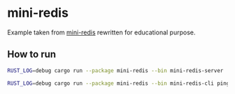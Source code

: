 # mini-redis

Example taken from [mini-redis](https://github.com/tokio-rs/mini-redis/blob/e186482ca00f8d884ddcbe20417f3654d03315a4/README.md?plain=1) rewritten for educational purpose.

## How to run

```bash
RUST_LOG=debug cargo run --package mini-redis --bin mini-redis-server

RUST_LOG=debug cargo run --package mini-redis --bin mini-redis-cli ping